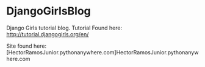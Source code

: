 # DjangoGirlsBlog
Django Girls tutorial blog. Tutorial Found here: http://tutorial.djangogirls.org/en/

Site found here: [HectorRamosJunior.pythonanywhere.com]HectorRamosJunior.pythonanywhere.com
